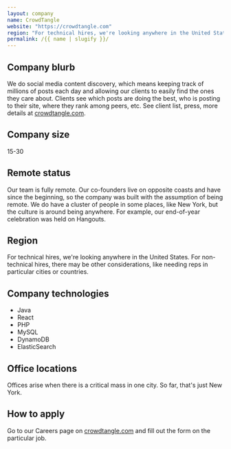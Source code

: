 ```yaml
---
layout: company
name: CrowdTangle
website: "https://crowdtangle.com"
region: "For technical hires, we're looking anywhere in the United States. For non-technical hires, there may be other considerations, like needing reps in particular cities or countries."
permalink: /{{ name | slugify }}/
---
```


## Company blurb

We do social media content discovery, which means keeping track of millions of posts each day and allowing our clients to easily find the ones they care about. Clients see which posts are doing the best, who is posting to their site, where they rank among peers, etc. See client list, press, more details at [crowdtangle.com](http://crowdtangle.com).

## Company size

15-30

## Remote status

Our team is fully remote. Our co-founders live on opposite coasts and have since the beginning, so the company was built with the assumption of being remote. We do have a cluster of people in some places, like New York, but the culture is around being anywhere. For example, our end-of-year celebration was held on Hangouts.

## Region

For technical hires, we're looking anywhere in the United States. For non-technical hires, there may be other considerations, like needing reps in particular cities or countries.

## Company technologies

- Java
- React
- PHP
- MySQL
- DynamoDB
- ElasticSearch

## Office locations

Offices arise when there is a critical mass in one city. So far, that's just New York.

## How to apply

Go to our Careers page on [crowdtangle.com](http://crowdtangle.com) and fill out the form on the particular job.